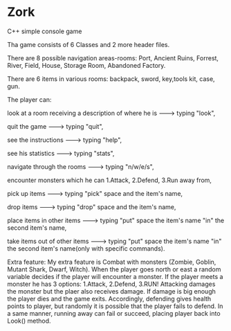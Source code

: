 # Zork
C++ simple console game

Tha game consists of 6 Classes and 2 more header files. 

There are 8 possible navigation areas-rooms: Port,
Ancient Ruins, Forrest, River, Field, House, Storage Room, Abandoned Factory. 

There are 6 items in various rooms: backpack, sword, key,tools kit, case, gun.

The player can: 

look at a room receiving a description of where he is ---> typing "look", 

quit the game ---> typing "quit", 

see the instructions  ---> typing "help",

see his statistics  ---> typing "stats", 

navigate through the rooms  ---> typing "n/w/e/s", 

encounter monsters which he can 1.Attack, 2.Defend, 3.Run away from,

pick up items  ---> typing "pick" space and the item's name, 

drop items  ---> typing "drop" space and the item's name, 

place items in other items  ---> typing "put" space the item's name "in" the second item's name, 

take items out of other items ---> typing "put" space the item's name "in" the second item's name(only with specific commands).

Extra feature:
My extra feature is Combat with monsters (Zombie, Goblin, Mutant Shark, Dwarf, Witch). When the player goes north or east a random variable decides if the player will encounter a monster. If the player meets a monster he has 3 options: 1.Attack, 2.Defend, 3.RUN!
Attacking damages the monster but the plaer also receives damage. If damage is big enough the player dies and the game exits. Accordingly, defending gives health points to player, but randomly it is possible that the player fails to defend. In a same manner, running away can fail or succeed, placing player back into Look() method.


